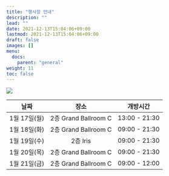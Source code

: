 ```yaml
---
title: "행사장 안내"
description: ""
lead: ""
date: 2021-12-13T15:04:06+09:00
lastmod: 2021-12-13T15:04:06+09:00
draft: false
images: []
menu: 
  docs:
    parent: "general"
weight: 11
toc: false
---
```


<img src='../map_interior.png'>

| 날짜 | 장소 | 개방시간  |
|:---:|:---:|:---:|
|1월 17일(월)|2층 Grand Ballroom C|13:00 - 21:30|
|1월 18일(화)|2층 Grand Ballroom C|09:00 - 21:30|
|1월 19일(수)|2층 Iris|09:00 - 21:30|
|1월 20일(목)|2층 Grand Ballroom C|09:00 - 21:30|
|1월 21일(금)|2층 Grand Ballroom C|09:00 - 12:00|